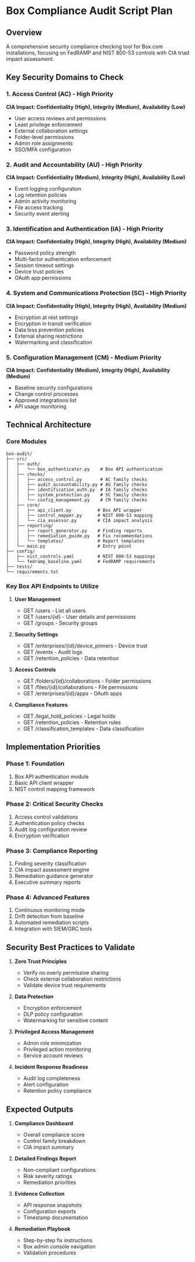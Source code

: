 # Box Compliance Audit Script Plan

## Overview
A comprehensive security compliance checking tool for Box.com installations, focusing on FedRAMP and NIST 800-53 controls with CIA triad impact assessment.

## Key Security Domains to Check

### 1. Access Control (AC) - High Priority
**CIA Impact: Confidentiality (High), Integrity (Medium), Availability (Low)**
- User access reviews and permissions
- Least privilege enforcement
- External collaboration settings
- Folder-level permissions
- Admin role assignments
- SSO/MFA configuration

### 2. Audit and Accountability (AU) - High Priority  
**CIA Impact: Confidentiality (Medium), Integrity (High), Availability (Low)**
- Event logging configuration
- Log retention policies
- Admin activity monitoring
- File access tracking
- Security event alerting

### 3. Identification and Authentication (IA) - High Priority
**CIA Impact: Confidentiality (High), Integrity (High), Availability (Medium)**
- Password policy strength
- Multi-factor authentication enforcement
- Session timeout settings
- Device trust policies
- OAuth app permissions

### 4. System and Communications Protection (SC) - High Priority
**CIA Impact: Confidentiality (High), Integrity (High), Availability (Medium)**
- Encryption at rest settings
- Encryption in transit verification
- Data loss prevention policies
- External sharing restrictions
- Watermarking and classification

### 5. Configuration Management (CM) - Medium Priority
**CIA Impact: Confidentiality (Medium), Integrity (High), Availability (Medium)**
- Baseline security configurations
- Change control processes
- Approved integrations list
- API usage monitoring

## Technical Architecture

### Core Modules

```
box-audit/
├── src/
│   ├── auth/
│   │   └── box_authenticator.py    # Box API authentication
│   ├── checks/
│   │   ├── access_control.py       # AC family checks
│   │   ├── audit_accountability.py # AU family checks
│   │   ├── identification_auth.py  # IA family checks
│   │   ├── system_protection.py    # SC family checks
│   │   └── config_management.py    # CM family checks
│   ├── core/
│   │   ├── api_client.py          # Box API wrapper
│   │   ├── control_mapper.py      # NIST 800-53 mapping
│   │   └── cia_assessor.py        # CIA impact analysis
│   ├── reporting/
│   │   ├── report_generator.py    # Finding reports
│   │   ├── remediation_guide.py   # Fix recommendations
│   │   └── templates/             # Report templates
│   └── main.py                    # Entry point
├── config/
│   ├── nist_controls.yaml         # NIST 800-53 mappings
│   └── fedramp_baseline.yaml      # FedRAMP requirements
├── tests/
└── requirements.txt
```

### Key Box API Endpoints to Utilize

1. **User Management**
   - GET /users - List all users
   - GET /users/{id} - User details and permissions
   - GET /groups - Security groups

2. **Security Settings**
   - GET /enterprises/{id}/device_pinners - Device trust
   - GET /events - Audit logs
   - GET /retention_policies - Data retention

3. **Access Controls**
   - GET /folders/{id}/collaborations - Folder permissions
   - GET /files/{id}/collaborations - File permissions
   - GET /enterprises/{id}/apps - OAuth apps

4. **Compliance Features**
   - GET /legal_hold_policies - Legal holds
   - GET /retention_policies - Retention rules
   - GET /classification_templates - Data classification

## Implementation Priorities

### Phase 1: Foundation
1. Box API authentication module
2. Basic API client wrapper
3. NIST control mapping framework

### Phase 2: Critical Security Checks
1. Access control validations
2. Authentication policy checks
3. Audit log configuration review
4. Encryption verification

### Phase 3: Compliance Reporting
1. Finding severity classification
2. CIA impact assessment engine
3. Remediation guidance generator
4. Executive summary reports

### Phase 4: Advanced Features
1. Continuous monitoring mode
2. Drift detection from baseline
3. Automated remediation scripts
4. Integration with SIEM/GRC tools

## Security Best Practices to Validate

1. **Zero Trust Principles**
   - Verify no overly permissive sharing
   - Check external collaboration restrictions
   - Validate device trust requirements

2. **Data Protection**
   - Encryption enforcement
   - DLP policy configuration
   - Watermarking for sensitive content

3. **Privileged Access Management**
   - Admin role minimization
   - Privileged action monitoring
   - Service account reviews

4. **Incident Response Readiness**
   - Audit log completeness
   - Alert configuration
   - Retention policy compliance

## Expected Outputs

1. **Compliance Dashboard**
   - Overall compliance score
   - Control family breakdown
   - CIA impact summary

2. **Detailed Findings Report**
   - Non-compliant configurations
   - Risk severity ratings
   - Remediation priorities

3. **Evidence Collection**
   - API response snapshots
   - Configuration exports
   - Timestamp documentation

4. **Remediation Playbook**
   - Step-by-step fix instructions
   - Box admin console navigation
   - Validation procedures